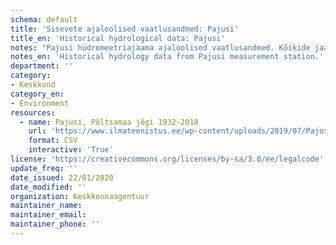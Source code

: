 ```yaml
---
schema: default
title: 'Sisevete ajaloolised vaatlusandmed: Pajusi'
title_en: 'Historical hydrological data: Pajusi'
notes: "Pajusi hüdromeetriajaama ajaloolised vaatlusandmed. Kõikide jaamade andmed on Riigi Ilmateenistuse <a href=\"http://www.ilmateenistus.ee/siseveed/ajaloolised-vaatlusandmed/\">kodulehelt</a> tasuta kõigile kättesaadavad. Arvutatud on pikaajalised keskmised ja ajaloolised maksimaalsed/minimaalsed vooluhulgad."
notes_en: 'Historical hydrology data from Pajusi measurement station.'
department: ''
category:
- Keskkond
category_en:
- Environment
resources:
  - name: Pajusi, Põltsamaa jõgi 1932-2018
    url: 'https://www.ilmateenistus.ee/wp-content/uploads/2019/07/Pajusi-1932-2018.csv'
    format: CSV
    interactive: 'True'
license: 'https://creativecommons.org/licenses/by-sa/3.0/ee/legalcode'
update_freq: ''
date_issued: 22/01/2020
date_modified: ''
organization: Keskkonnaagentuur
maintainer_name: 
maintainer_email:
maintainer_phone: ''
---
```

